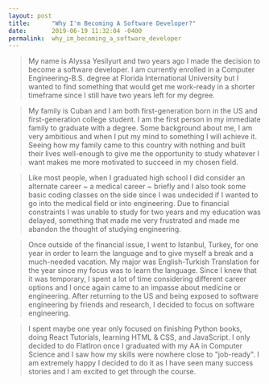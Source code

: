 ```yaml
---
layout: post
title:      "Why I'm Becoming A Software Developer?"
date:       2019-06-19 11:32:04 -0400
permalink:  why_im_becoming_a_software_developer
---
```



> My name is Alyssa Yesilyurt and two years ago I made the decision to become a software developer. I am currently enrolled in a Computer Engineering-B.S. degree at Florida International University but I wanted to find something that would get me work-ready in a shorter timeframe since I still have two years left for my degree. 

> My family is Cuban and I am both first-generation born in the US and first-generation college student. I am the first person in my immediate family to graduate with a degree. Some background about me, I am very ambitious and when I put my mind to something I will achieve it. Seeing how my family came to this country with nothing and built their lives well-enough to give me the opportunity to study whatever I want makes me more motivated to succeed in my chosen field. 

> Like most people, when I graduated high school I did consider an alternate career ~ a medical career ~ briefly and I also took some basic coding classes on the side since I was undecided if I wanted to go into the medical field or into engineering. Due to financial constraints I was unable to study for two years and my education was delayed, something that made me very frustrated and made me abandon the thought of studying engineering. 

> Once outside of the financial issue, I went to Istanbul, Turkey, for one year in order to learn the language and to give myself a break and a much-needed vacation. My major was English-Turkish Translation for the year since my focus was to learn the language. Since I knew that it was temporary, I spent a lot of time considering different career options and I once again came to an impasse about medicine or engineering. After returning to the US and being exposed to software engineering by friends and research, I decided to focus on software engineering.

> I spent maybe one year only focused on finishing Python books, doing React Tutorials, learning HTML & CSS, and JavaScript. I only decided to do FlatIron once I graduated with my AA in Computer Science and I saw how my skills were nowhere close to "job-ready". I am extremely happy I decided to do it as I have seen many success stories and I am excited to get through the course. 


